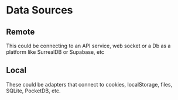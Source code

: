 # Data Sources

## Remote

This could be connecting to an API service, web socket or a Db as a platform like SurrealDB or Supabase, etc

## Local

These could be adapters that connect to cookies, localStorage, files, SQLite, PocketDB, etc.
